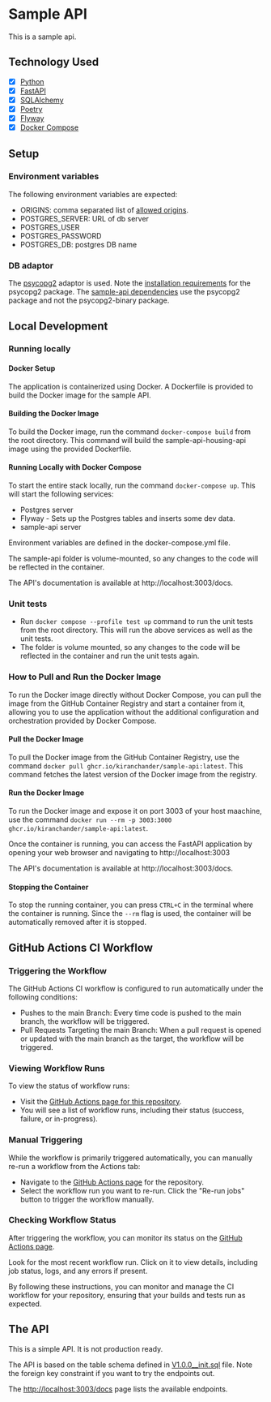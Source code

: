 # Sample API

This is a sample api. 

## Technology Used
- [x] [Python](https://www.python.org)
- [x] [FastAPI](https://fastapi.tiangolo.com)
- [x] [SQLAlchemy](https://www.sqlalchemy.org)
- [x] [Poetry](https://python-poetry.org)
- [x] [Flyway](https://www.red-gate.com/products/flyway/community/)
- [x] [Docker Compose](https://docs.docker.com/compose/install/)

## Setup

### Environment variables

The following environment variables are expected:

- ORIGINS: comma separated list of [allowed origins](https://fastapi.tiangolo.com/tutorial/cors/).
- POSTGRES_SERVER: URL of db server
- POSTGRES_USER
- POSTGRES_PASSWORD
- POSTGRES_DB: postgres DB name

### DB adaptor

The [psycopg2](https://www.psycopg.org) adaptor is used. Note the [installation requirements](https://www.psycopg.org/docs/install.html) for the psycopg2 package. The [sample-api dependencies](pyproject.toml) use the psycopg2 package and not the psycopg2-binary package.
    
## Local Development

### Running locally

#### Docker Setup

The application is containerized using Docker. A Dockerfile is provided to build the Docker image for the sample API.

#### Building the Docker Image

To build the Docker image, run the command `docker-compose build` from the root directory. This command will build the sample-api-housing-api image using the provided Dockerfile.

#### Running Locally with Docker Compose

To start the entire stack locally, run the command `docker-compose up`.
This will start the following services:
- Postgres server
- Flyway - Sets up the Postgres tables and inserts some dev data.
- sample-api server

Environment variables are defined in the docker-compose.yml file.

The sample-api folder is volume-mounted, so any changes to the code will be reflected in the container.

The API's documentation is available at http://localhost:3003/docs.

### Unit tests

- Run `docker compose --profile test up` command to run the unit tests from the root directory. This will run the above services as well as the unit tests.
- The folder is volume mounted, so any changes to the code will be reflected in the container and run the unit tests again.

### How to Pull and Run the Docker Image

To run the Docker image directly without Docker Compose, you can pull the image from the GitHub Container Registry and start a container from it, allowing you to use the application without the additional configuration and orchestration provided by Docker Compose.

#### Pull the Docker Image

To pull the Docker image from the GitHub Container Registry, use the command `docker pull ghcr.io/kiranchander/sample-api:latest`. This command fetches the latest version of the Docker image from the registry.

#### Run the Docker Image

To run the Docker image and expose it on port 3003 of your host maachine, use the command `docker run --rm -p 3003:3000 ghcr.io/kiranchander/sample-api:latest`.

Once the container is running, you can access the FastAPI application by opening your web browser and navigating to http://localhost:3003

The API's documentation is available at http://localhost:3003/docs.

#### Stopping the Container
To stop the running container, you can press `CTRL+C` in the terminal where the container is running. Since the `--rm` flag is used, the container will be automatically removed after it is stopped.


## GitHub Actions CI Workflow

### Triggering the Workflow

The GitHub Actions CI workflow is configured to run automatically under the following conditions:

- Pushes to the main Branch: Every time code is pushed to the main branch, the workflow will be triggered.
- Pull Requests Targeting the main Branch: When a pull request is opened or updated with the main branch as the target, the workflow will be triggered.

### Viewing Workflow Runs

To view the status of workflow runs:

- Visit the [GitHub Actions page for this repository](https://github.com/KiranChander/sample-api).
- You will see a list of workflow runs, including their status (success, failure, or in-progress).

### Manual Triggering

While the workflow is primarily triggered automatically, you can manually re-run a workflow from the Actions tab:

- Navigate to the [GitHub Actions page](https://github.com/KiranChander/sample-api/actions) for the repository.
- Select the workflow run you want to re-run.
Click the "Re-run jobs" button to trigger the workflow manually.

### Checking Workflow Status

After triggering the workflow, you can monitor its status on the [GitHub Actions page](https://github.com/KiranChander/sample-api/actions).

Look for the most recent workflow run. Click on it to view details, including job status, logs, and any errors if present.

By following these instructions, you can monitor and manage the CI workflow for your repository, ensuring that your builds and tests run as expected.


## The API

This is a simple API. It is not production ready. 

The API is based on the table schema defined in [V1.0.0__init.sql](db/migrations/V1.0.0__init.sql) file. Note the foreign key constraint if you want to try the endpoints out.

The [http://localhost:3003/docs](http://localhost:3003/docs) page lists the available endpoints.